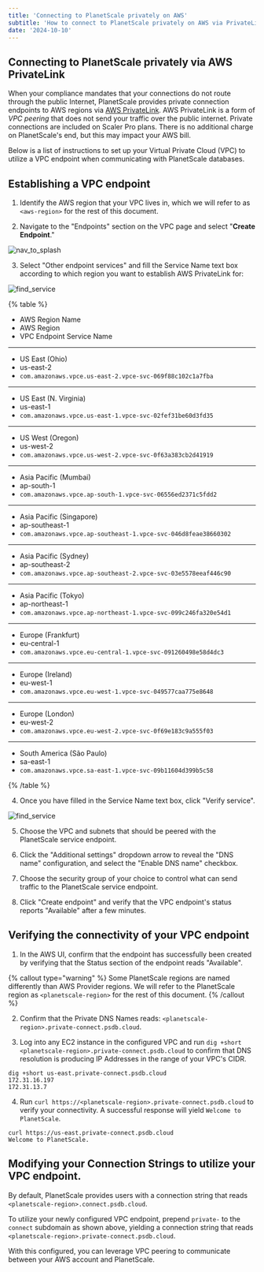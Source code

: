 ```yaml
---
title: 'Connecting to PlanetScale privately on AWS'
subtitle: 'How to connect to PlanetScale privately on AWS via PrivateLink.'
date: '2024-10-10'
---
```


## Connecting to PlanetScale privately via AWS PrivateLink

When your compliance mandates that your connections do not route through the public Internet, PlanetScale provides private connection endpoints to AWS regions via [AWS PrivateLink](https://aws.amazon.com/privatelink/). AWS PrivateLink is a form of _VPC peering_ that does not send your traffic over the public internet. Private connections are included on Scaler Pro plans. There is no additional charge on PlanetScale's end, but this may impact your AWS bill.

Below is a list of instructions to set up your Virtual Private Cloud (VPC) to utilize a VPC endpoint when communicating with PlanetScale databases.

## Establishing a VPC endpoint

1. Identify the AWS region that your VPC lives in, which we will refer to as `<aws-region>` for the rest of this document.

2. Navigate to the "Endpoints" section on the VPC page and select "**Create Endpoint**."

![nav_to_splash](/assets/docs/managed/aws/privatelink/nav_to_splash.png)

3. Select "Other endpoint services" and fill the Service Name text box according to which region you want to establish AWS PrivateLink for:

![find_service](/assets/docs/multi/aws/privatelink/find_service.png)

{% table %}

- AWS Region Name
- AWS Region
- VPC Endpoint Service Name

---

- US East (Ohio)
- us-east-2
- `com.amazonaws.vpce.us-east-2.vpce-svc-069f88c102c1a7fba`

---

- US East (N. Virginia)
- us-east-1
- `com.amazonaws.vpce.us-east-1.vpce-svc-02fef31be60d3fd35`

---

- US West (Oregon)
- us-west-2
- `com.amazonaws.vpce.us-west-2.vpce-svc-0f63a383cb2d41919`

---

- Asia Pacific (Mumbai)
- ap-south-1
- `com.amazonaws.vpce.ap-south-1.vpce-svc-06556ed2371c5fdd2`

---

- Asia Pacific (Singapore)
- ap-southeast-1
- `com.amazonaws.vpce.ap-southeast-1.vpce-svc-046d8feae38660302`

---

- Asia Pacific (Sydney)
- ap-southeast-2
- `com.amazonaws.vpce.ap-southeast-2.vpce-svc-03e5578eeaf446c90`

---

- Asia Pacific (Tokyo)
- ap-northeast-1
- `com.amazonaws.vpce.ap-northeast-1.vpce-svc-099c246fa320e54d1`

---

- Europe (Frankfurt)
- eu-central-1
- `com.amazonaws.vpce.eu-central-1.vpce-svc-091260498e58d4dc3`

---

- Europe (Ireland)
- eu-west-1
- `com.amazonaws.vpce.eu-west-1.vpce-svc-049577caa775e8648`

---

- Europe (London)
- eu-west-2
- `com.amazonaws.vpce.eu-west-2.vpce-svc-0f69e183c9a555f03`

---

- South America (São Paulo)
- sa-east-1
- `com.amazonaws.vpce.sa-east-1.vpce-svc-09b11604d399b5c58`

{% /table %}

4. Once you have filled in the Service Name text box, click "Verify service".

![find_service](/assets/docs/multi/aws/privatelink/verify_service.png)

5. Choose the VPC and subnets that should be peered with the PlanetScale service endpoint.

6. Click the "Additional settings" dropdown arrow to reveal the "DNS name" configuration, and select the "Enable DNS name" checkbox.

7. Choose the security group of your choice to control what can send traffic to the PlanetScale service endpoint.

8. Click "Create endpoint" and verify that the VPC endpoint's status reports "Available" after a few minutes.

## Verifying the connectivity of your VPC endpoint

1. In the AWS UI, confirm that the endpoint has successfully been created by verifying that the Status section of the endpoint reads "Available".

{% callout type="warning" %}
Some PlanetScale regions are named differently than AWS Provider regions. We will refer to the PlanetScale region as `<planetscale-region>` for the rest of this document.
{% /callout %}

2. Confirm that the Private DNS Names reads: `<planetscale-region>.private-connect.psdb.cloud`.

3. Log into any EC2 instance in the configured VPC and run `dig +short <planetscale-region>.private-connect.psdb.cloud` to confirm that DNS resolution is producing IP Addresses in the range of your VPC's CIDR.

```shell
dig +short us-east.private-connect.psdb.cloud
172.31.16.197
172.31.13.7
```

4. Run `curl https://<planetscale-region>.private-connect.psdb.cloud` to verify your connectivity. A successful response will yield `Welcome to PlanetScale`.

```shell
curl https://us-east.private-connect.psdb.cloud
Welcome to PlanetScale.
```

## Modifying your Connection Strings to utilize your VPC endpoint.

By default, PlanetScale provides users with a connection string that reads `<planetscale-region>.connect.psdb.cloud`.

To utilize your newly configured VPC endpoint, prepend `private-` to the `connect` subdomain as shown above, yielding a connection string that reads `<planetscale-region>.private-connect.psdb.cloud`.

With this configured, you can leverage VPC peering to communicate between your AWS account and PlanetScale.
